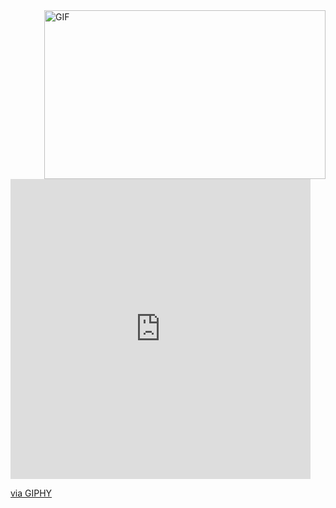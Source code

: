 
<img align="right" height="270px" width="450px" alt="GIF" src="https://media.giphy.com/media/1gVUhlXhETaRRxzeHO/giphy.gif" />


<iframe src="https://giphy.com/embed/1gVUhlXhETaRRxzeHO" width="480" height="480" frameBorder="0" class="giphy-embed" allowFullScreen></iframe><p><a href="https://giphy.com/gifs/goku-ultra-instinct-1gVUhlXhETaRRxzeHO">via GIPHY</a></p>
